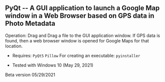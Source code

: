 ## PyQt -- A GUI application to launch a Google Map window in a Web Browser based on GPS data in Photo Metadata

Operation:   Drag and Drag a file to the GUI application window.  If GPS data is found, then a web browser window is opened for Google Maps for that location.

- Requires:  `PyQt5`   `Pillow`   For creating an executable:  `pyinstaller`

- Tested with Windows 10 (May 29, 2021)


Beta version  05/29/2021
